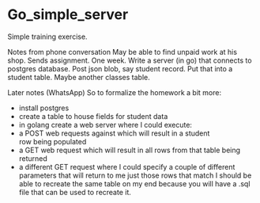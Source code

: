 # Go_simple_server
Simple training exercise.

Notes from phone conversation
May be able to find unpaid work at his shop. 
Sends assignment. 
One week. 
Write a server (in go) that connects to postgres database. 
Post json blob, say student record. Put that into a student table. Maybe another classes table. 

Later notes (WhatsApp)
So to formalize the homework a bit more:
- install postgres
- create a table to house fields for student data
- in golang create a web server where I could execute:
-  a POST web requests against which will result in a student row being populated
- a GET web request which will result in all rows from that table being returned
- a different GET request where I could specify a couple of different parameters that will return to me just those rows that match
I should be able to recreate the same table on my end because you will have a .sql file that can be used to recreate it.